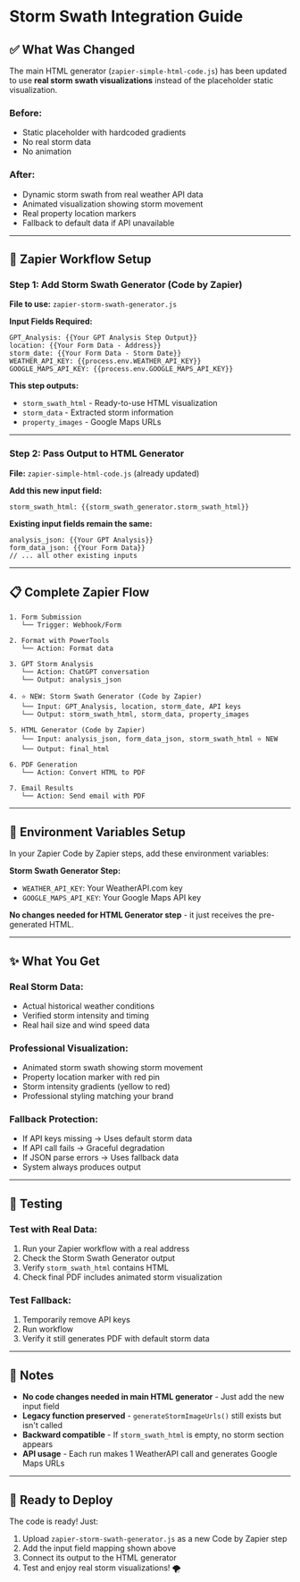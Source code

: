# Storm Swath Integration Guide

## ✅ What Was Changed

The main HTML generator (`zapier-simple-html-code.js`) has been updated to use **real storm swath visualizations** instead of the placeholder static visualization.

### Before:
- Static placeholder with hardcoded gradients
- No real storm data
- No animation

### After:
- Dynamic storm swath from real weather API data
- Animated visualization showing storm movement
- Real property location markers
- Fallback to default data if API unavailable

---

## 🔧 Zapier Workflow Setup

### Step 1: Add Storm Swath Generator (Code by Zapier)
**File to use:** `zapier-storm-swath-generator.js`

**Input Fields Required:**
```
GPT_Analysis: {{Your GPT Analysis Step Output}}
location: {{Your Form Data - Address}}
storm_date: {{Your Form Data - Storm Date}}
WEATHER_API_KEY: {{process.env.WEATHER_API_KEY}}
GOOGLE_MAPS_API_KEY: {{process.env.GOOGLE_MAPS_API_KEY}}
```

**This step outputs:**
- `storm_swath_html` - Ready-to-use HTML visualization
- `storm_data` - Extracted storm information
- `property_images` - Google Maps URLs

---

### Step 2: Pass Output to HTML Generator
**File:** `zapier-simple-html-code.js` (already updated)

**Add this new input field:**
```
storm_swath_html: {{storm_swath_generator.storm_swath_html}}
```

**Existing input fields remain the same:**
```
analysis_json: {{Your GPT Analysis}}
form_data_json: {{Your Form Data}}
// ... all other existing inputs
```

---

## 📋 Complete Zapier Flow

```
1. Form Submission
   └── Trigger: Webhook/Form

2. Format with PowerTools
   └── Action: Format data

3. GPT Storm Analysis
   └── Action: ChatGPT conversation
   └── Output: analysis_json

4. ⭐ NEW: Storm Swath Generator (Code by Zapier)
   └── Input: GPT_Analysis, location, storm_date, API keys
   └── Output: storm_swath_html, storm_data, property_images

5. HTML Generator (Code by Zapier)
   └── Input: analysis_json, form_data_json, storm_swath_html ⭐ NEW
   └── Output: final_html

6. PDF Generation
   └── Action: Convert HTML to PDF

7. Email Results
   └── Action: Send email with PDF
```

---

## 🔐 Environment Variables Setup

In your Zapier Code by Zapier steps, add these environment variables:

**Storm Swath Generator Step:**
- `WEATHER_API_KEY`: Your WeatherAPI.com key
- `GOOGLE_MAPS_API_KEY`: Your Google Maps API key

**No changes needed for HTML Generator step** - it just receives the pre-generated HTML.

---

## ✨ What You Get

### Real Storm Data:
- Actual historical weather conditions
- Verified storm intensity and timing
- Real hail size and wind speed data

### Professional Visualization:
- Animated storm swath showing storm movement
- Property location marker with red pin
- Storm intensity gradients (yellow to red)
- Professional styling matching your brand

### Fallback Protection:
- If API keys missing → Uses default storm data
- If API call fails → Graceful degradation
- If JSON parse errors → Uses fallback data
- System always produces output

---

## 🧪 Testing

### Test with Real Data:
1. Run your Zapier workflow with a real address
2. Check the Storm Swath Generator output
3. Verify `storm_swath_html` contains HTML
4. Check final PDF includes animated storm visualization

### Test Fallback:
1. Temporarily remove API keys
2. Run workflow
3. Verify it still generates PDF with default storm data

---

## 📝 Notes

- **No code changes needed in main HTML generator** - Just add the new input field
- **Legacy function preserved** - `generateStormImageUrls()` still exists but isn't called
- **Backward compatible** - If `storm_swath_html` is empty, no storm section appears
- **API usage** - Each run makes 1 WeatherAPI call and generates Google Maps URLs

---

## 🚀 Ready to Deploy

The code is ready! Just:
1. Upload `zapier-storm-swath-generator.js` as a new Code by Zapier step
2. Add the input field mapping shown above
3. Connect its output to the HTML generator
4. Test and enjoy real storm visualizations! 🌪️
